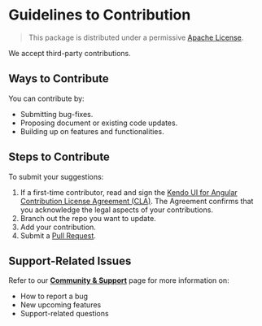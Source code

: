 # Guidelines to Contribution

> This package is distributed under a permissive [Apache License](https://github.com/telerik/kendo-angular-messages/blob/master/LICENSE.md).

We accept third-party contributions.

## Ways to Contribute

You can contribute by:

* Submitting bug-fixes.
* Proposing document or existing code updates.
* Building up on features and functionalities.  

## Steps to Contribute

To submit your suggestions:

1. If a first-time contributor, read and sign the [Kendo UI for Angular Contribution License Agreement (CLA)](goo.gl/forms/dXc1RaE8le6rVZ0h1). The Agreement confirms that you acknowledge the legal aspects of your contributions.
1. Branch out the repo you want to update.
1. Add your contribution.
1. Submit a [Pull Request](https://help.github.com/articles/creating-a-pull-request/).

## Support-Related Issues

Refer to our [**Community & Support**](http://www.telerik.com/kendo-angular-ui/support/) page for more information on:

* How to report a bug
* New upcoming features  
* Support-related questions
